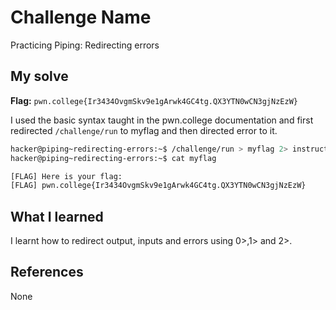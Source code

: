 # Challenge Name
Practicing Piping: Redirecting errors

## My solve
**Flag:** `pwn.college{Ir3434OvgmSkv9e1gArwk4GC4tg.QX3YTN0wCN3gjNzEzW}`

I used the basic syntax taught in the pwn.college documentation and first redirected `/challenge/run` to myflag and then directed error to it.
```bash
hacker@piping~redirecting-errors:~$ /challenge/run > myflag 2> instructions
hacker@piping~redirecting-errors:~$ cat myflag

[FLAG] Here is your flag:
[FLAG] pwn.college{Ir3434OvgmSkv9e1gArwk4GC4tg.QX3YTN0wCN3gjNzEzW}
```

## What I learned
I learnt how to redirect output, inputs and errors using 0>,1> and 2>.

## References 
None
